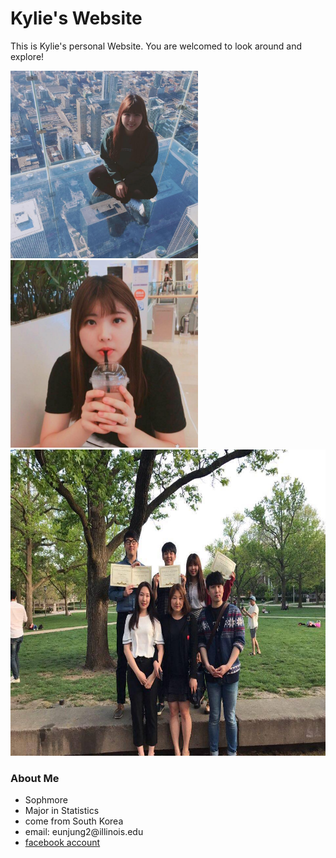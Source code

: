 <h1>Kylie's Website</h1>
<p1>This is Kylie's personal Website. You are welcomed to look around and explore!</p1>




<img src="pic3.jpg" width="300" height="300"> <img src="pic.jpg" width="300" height="300"><img src="pic2.jpg" width="590" height="490">
<h3>About Me</h3>
<ul>
  <li>Sophmore</li>
  <li>Major in Statistics</li>
  <li>come from South Korea</li>
  <li>email: eunjung2@illinois.edu</li>
  <li> <a href="https://www.facebook.com/kim.eunjung.9400">facebook account</a></li>
</ul>
